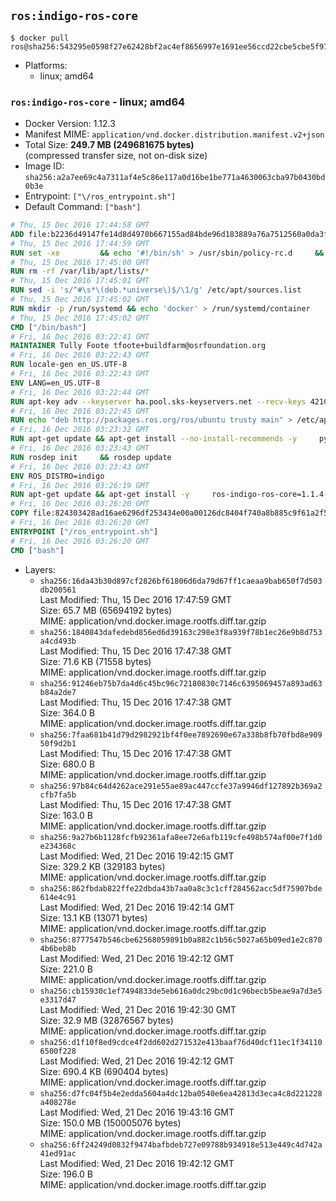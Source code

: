 ## `ros:indigo-ros-core`

```console
$ docker pull ros@sha256:543295e0598f27e62428bf2ac4ef8656997e1691ee56ccd22cbe5cbe5f978cf8
```

-	Platforms:
	-	linux; amd64

### `ros:indigo-ros-core` - linux; amd64

-	Docker Version: 1.12.3
-	Manifest MIME: `application/vnd.docker.distribution.manifest.v2+json`
-	Total Size: **249.7 MB (249681675 bytes)**  
	(compressed transfer size, not on-disk size)
-	Image ID: `sha256:a2a7ee69c4a7311af4e5c86e117a0d16be1be771a4630063cba97b0430bd0b3e`
-	Entrypoint: `["\/ros_entrypoint.sh"]`
-	Default Command: `["bash"]`

```dockerfile
# Thu, 15 Dec 2016 17:44:58 GMT
ADD file:b2236d49147fe14d8d4970b667155ad84bde96d183889a76a7512560a0da3f82 in / 
# Thu, 15 Dec 2016 17:44:59 GMT
RUN set -xe 		&& echo '#!/bin/sh' > /usr/sbin/policy-rc.d 	&& echo 'exit 101' >> /usr/sbin/policy-rc.d 	&& chmod +x /usr/sbin/policy-rc.d 		&& dpkg-divert --local --rename --add /sbin/initctl 	&& cp -a /usr/sbin/policy-rc.d /sbin/initctl 	&& sed -i 's/^exit.*/exit 0/' /sbin/initctl 		&& echo 'force-unsafe-io' > /etc/dpkg/dpkg.cfg.d/docker-apt-speedup 		&& echo 'DPkg::Post-Invoke { "rm -f /var/cache/apt/archives/*.deb /var/cache/apt/archives/partial/*.deb /var/cache/apt/*.bin || true"; };' > /etc/apt/apt.conf.d/docker-clean 	&& echo 'APT::Update::Post-Invoke { "rm -f /var/cache/apt/archives/*.deb /var/cache/apt/archives/partial/*.deb /var/cache/apt/*.bin || true"; };' >> /etc/apt/apt.conf.d/docker-clean 	&& echo 'Dir::Cache::pkgcache ""; Dir::Cache::srcpkgcache "";' >> /etc/apt/apt.conf.d/docker-clean 		&& echo 'Acquire::Languages "none";' > /etc/apt/apt.conf.d/docker-no-languages 		&& echo 'Acquire::GzipIndexes "true"; Acquire::CompressionTypes::Order:: "gz";' > /etc/apt/apt.conf.d/docker-gzip-indexes 		&& echo 'Apt::AutoRemove::SuggestsImportant "false";' > /etc/apt/apt.conf.d/docker-autoremove-suggests
# Thu, 15 Dec 2016 17:45:00 GMT
RUN rm -rf /var/lib/apt/lists/*
# Thu, 15 Dec 2016 17:45:01 GMT
RUN sed -i 's/^#\s*\(deb.*universe\)$/\1/g' /etc/apt/sources.list
# Thu, 15 Dec 2016 17:45:02 GMT
RUN mkdir -p /run/systemd && echo 'docker' > /run/systemd/container
# Thu, 15 Dec 2016 17:45:02 GMT
CMD ["/bin/bash"]
# Fri, 16 Dec 2016 03:22:41 GMT
MAINTAINER Tully Foote tfoote+buildfarm@osrfoundation.org
# Fri, 16 Dec 2016 03:22:43 GMT
RUN locale-gen en_US.UTF-8
# Fri, 16 Dec 2016 03:22:43 GMT
ENV LANG=en_US.UTF-8
# Fri, 16 Dec 2016 03:22:44 GMT
RUN apt-key adv --keyserver ha.pool.sks-keyservers.net --recv-keys 421C365BD9FF1F717815A3895523BAEEB01FA116
# Fri, 16 Dec 2016 03:22:45 GMT
RUN echo "deb http://packages.ros.org/ros/ubuntu trusty main" > /etc/apt/sources.list.d/ros-latest.list
# Fri, 16 Dec 2016 03:23:32 GMT
RUN apt-get update && apt-get install --no-install-recommends -y     python-rosdep     python-rosinstall     python-vcstools     && rm -rf /var/lib/apt/lists/*
# Fri, 16 Dec 2016 03:23:43 GMT
RUN rosdep init     && rosdep update
# Fri, 16 Dec 2016 03:23:43 GMT
ENV ROS_DISTRO=indigo
# Fri, 16 Dec 2016 03:26:19 GMT
RUN apt-get update && apt-get install -y     ros-indigo-ros-core=1.1.4-0*     && rm -rf /var/lib/apt/lists/*
# Fri, 16 Dec 2016 03:26:20 GMT
COPY file:824303428ad16ae6296df253434e00a00126dc8404f740a8b885c9f61a2f5fcb in / 
# Fri, 16 Dec 2016 03:26:20 GMT
ENTRYPOINT ["/ros_entrypoint.sh"]
# Fri, 16 Dec 2016 03:26:20 GMT
CMD ["bash"]
```

-	Layers:
	-	`sha256:16da43b30d897cf2826bf61806d6da79d67ff1caeaa9bab650f7d503db200561`  
		Last Modified: Thu, 15 Dec 2016 17:47:59 GMT  
		Size: 65.7 MB (65694192 bytes)  
		MIME: application/vnd.docker.image.rootfs.diff.tar.gzip
	-	`sha256:1840843dafedebd856ed6d39163c298e3f8a939f78b1ec26e9b8d753a4cd493b`  
		Last Modified: Thu, 15 Dec 2016 17:47:38 GMT  
		Size: 71.6 KB (71558 bytes)  
		MIME: application/vnd.docker.image.rootfs.diff.tar.gzip
	-	`sha256:91246eb75b7da4d6c45bc96c72180830c7146c6395069457a893ad63b84a2de7`  
		Last Modified: Thu, 15 Dec 2016 17:47:38 GMT  
		Size: 364.0 B  
		MIME: application/vnd.docker.image.rootfs.diff.tar.gzip
	-	`sha256:7faa681b41d79d2982921bf4f0ee7892690e67a338b8fb70fbd8e90950f9d2b1`  
		Last Modified: Thu, 15 Dec 2016 17:47:38 GMT  
		Size: 680.0 B  
		MIME: application/vnd.docker.image.rootfs.diff.tar.gzip
	-	`sha256:97b84c64d4262ace291e55ae89ac447ccfe37a9946df127892b369a2cfb7fa5b`  
		Last Modified: Thu, 15 Dec 2016 17:47:38 GMT  
		Size: 163.0 B  
		MIME: application/vnd.docker.image.rootfs.diff.tar.gzip
	-	`sha256:9a27b6b1128fcfb92361afa8ee72e6afb119cfe498b574af00e7f1d0e234368c`  
		Last Modified: Wed, 21 Dec 2016 19:42:15 GMT  
		Size: 329.2 KB (329183 bytes)  
		MIME: application/vnd.docker.image.rootfs.diff.tar.gzip
	-	`sha256:862fbdab822ffe22dbda43b7aa0a8c3c1cff284562acc5df75907bde614e4c91`  
		Last Modified: Wed, 21 Dec 2016 19:42:14 GMT  
		Size: 13.1 KB (13071 bytes)  
		MIME: application/vnd.docker.image.rootfs.diff.tar.gzip
	-	`sha256:8777547b546cbe62568059891b0a882c1b56c5027a65b09ed1e2c8704b6beb8b`  
		Last Modified: Wed, 21 Dec 2016 19:42:12 GMT  
		Size: 221.0 B  
		MIME: application/vnd.docker.image.rootfs.diff.tar.gzip
	-	`sha256:cb15930c1ef7494833de5eb616a0dc29bc0d1c96becb5beae9a7d3e5e3317d47`  
		Last Modified: Wed, 21 Dec 2016 19:42:30 GMT  
		Size: 32.9 MB (32876567 bytes)  
		MIME: application/vnd.docker.image.rootfs.diff.tar.gzip
	-	`sha256:d1f10f8ed9cdce4f2dd602d271532e413baaf76d40dcf11ec1f341106500f228`  
		Last Modified: Wed, 21 Dec 2016 19:42:12 GMT  
		Size: 690.4 KB (690404 bytes)  
		MIME: application/vnd.docker.image.rootfs.diff.tar.gzip
	-	`sha256:d7fc04f5b4e2edda5604a4dc12ba0540e6ea42813d3eca4c8d221228a408278e`  
		Last Modified: Wed, 21 Dec 2016 19:43:16 GMT  
		Size: 150.0 MB (150005076 bytes)  
		MIME: application/vnd.docker.image.rootfs.diff.tar.gzip
	-	`sha256:6ff24249d0832f9474bafbdeb727e09788b934918e513e449c4d742a41ed91ac`  
		Last Modified: Wed, 21 Dec 2016 19:42:12 GMT  
		Size: 196.0 B  
		MIME: application/vnd.docker.image.rootfs.diff.tar.gzip

